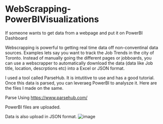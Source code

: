 # WebScrapping-PowerBIVisualizations
If someone wants to get data from a webpage and put it on PowerBI Dashboard

Webscrapping is powerful to getting real time data off non-conventinal data sources. Examples lets say you want to track the Job Trends in the city of Toronto. Instead of manually going the different pages or jobboards, you can use a webscrapper to automatically download the data (data like Job title, location, descrptions etc) into a Excel or JSON format.

I used a tool called ParseHub. It is intutitive to use and has a good tutorial. 
Once this data is parsed, you can leveraeg PowerBI to analysze it. Here are the files I made on the same.


Parse Using https://www.parsehub.com/

PowerBI files are uploaded. 

Data is also upload in JSON format.
![image](https://user-images.githubusercontent.com/40730777/157190770-0f4062bf-bd26-40e6-9756-65fc67b07d41.png)
